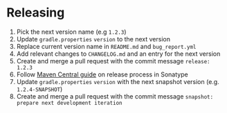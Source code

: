 # Releasing

1. Pick the next version name (e.g `1.2.3`)
2. Update `gradle.properties` `version` to the next version
3. Replace current version name in `README.md` and `bug_report.yml`
4. Add relevant changes to `CHANGELOG.md` and an entry for the next version
5. Create and merge a pull request with the commit message `release: 1.2.3`
6. Follow [Maven Central guide](https://central.sonatype.org/publish/release/) on release
   process in Sonatype
7. Update `gradle.properties` `version` with the next snapshot version (e.g. `1.2.4-SNAPSHOT`)
8. Create and merge a pull request with the commit message
   `snapshot: prepare next development iteration`
